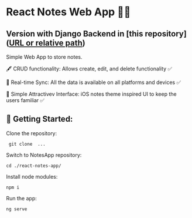 # React Notes Web App 📝🔗
## Version with Django Backend in [this repository]([URL or relative path](https://github.com/orkhen/portfolio/tree/main/NotesApp))
 
Simple Web App to store notes. 

🖋️ CRUD functionality: Allows create, edit, and delete functionality ✅

🔄 Real-time Sync: All the data is available on all platforms and devices ✅

🎨 Simple Attractivev Interface: iOS notes theme inspired UI to keep the users familiar ✅

## 🔧 Getting Started:

Clone the repository:

``` git clone  ...```

Switch to NotesApp repository:

``` cd ./react-notes-app/ ```

Install node modules:

``` npm i ```

Run the app:

``` ng serve ```
